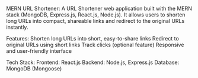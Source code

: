 MERN URL Shortener:
A URL Shortener web application built with the MERN stack (MongoDB, Express.js, React.js, Node.js).
It allows users to shorten long URLs into compact, shareable links and redirect to the original URLs instantly.

Features:
Shorten long URLs into short, easy-to-share links
Redirect to original URLs using short links
Track clicks (optional feature)
Responsive and user-friendly interface

Tech Stack:
Frontend: React.js
Backend: Node.js, Express.js
Database: MongoDB (Mongoose)
